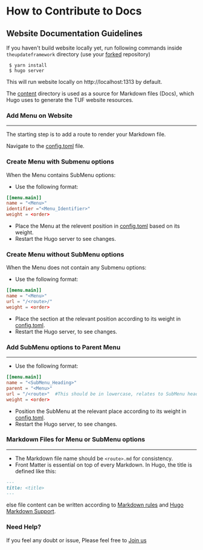 # How to Contribute to Docs

## **Website Documentation Guidelines**
If you haven't build website locally yet, run following commands inside `theupdateframework` directory (use your [forked](https://www.google.com/url?sa=t&source=web&rct=j&opi=89978449&url=https://docs.github.com/articles/fork-a-repo&ved=2ahUKEwjexbXp6aqGAxXP1zgGHYMfB3AQFnoECAkQAQ&usg=AOvVaw3knkDqfZXHdtlZVtWiPqst) repository)
```
 $ yarn install
 $ hugo server
```
This will run website locally on http://localhost:1313 by default. 

The [content](https://github.com/theupdateframework/theupdateframework.io/tree/master/content) directory is used as a source for Markdown files (Docs), which Hugo uses to generate the TUF website resources.

### **Add Menu on Website**
___

The starting step is to add a route to render your Markdown file.

Navigate to the [config.toml](https://github.com/theupdateframework/theupdateframework.io/blob/master/config.toml) file.

### **Create Menu with Submenu options**
When the Menu contains SubMenu options:

- Use the following format:
```toml
[[menu.main]]
name = "<Menu>"
identifier ="<Menu_Identifier>"
weight = <order>
```
- Place the Menu at the relevent position in [config.toml](https://github.com/theupdateframework/theupdateframework.io/blob/master/config.toml) based on its weight.
- Restart the Hugo server to see changes.

### **Create Menu without SubMenu options**

When the Menu does not contain any Submenu options:

- Use the following format:
```toml
[[menu.main]]
name = "<Menu>"
url = "/<route>/"
weight = <order>
```

- Place the section at the relevant position according to its weight in [config.toml](https://github.com/theupdateframework/theupdateframework.io/blob/master/config.toml).
- Restart the Hugo server, to see changes.

### **Add SubMenu options to Parent Menu**
___

- Use the following format:
```toml
[[menu.main]]
name = "<SubMenu_Heading>"
parent = "<Menu>"
url = "/<route>"  #This should be in lowercase, relates to SubMenu heading, and should not conflict with other routes
weight = <order>
```

- Position the SubMenu at the relevant place according to its weight in [config.toml](https://github.com/theupdateframework/theupdateframework.io/blob/master/config.toml).
- Restart the Hugo server, to see changes.



### **Markdown Files for Menu or SubMenu options**
___

- The Markdown file name should be `<route>.md` for consistency.
- Front Matter is essential on top of every Markdown. In Hugo, the title is defined like this:
```markdown
---
title: <title>
---
```
else file content can be written according to [Markdown rules](https://www.markdownguide.org/basic-syntax/) and [Hugo Markdown Support](https://www.markdownguide.org/tools/hugo/#hugo-markdown-support). 

### Need Help?
If you feel any doubt or issue, Please feel free to [Join us](https://github.com/theupdateframework/community?tab=readme-ov-file#tuf-community)
